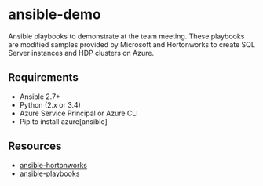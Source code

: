 # ansible-demo
Ansible playbooks to demonstrate at the team meeting. These playbooks are modified samples provided by Microsoft and Hortonworks to create SQL Server instances and HDP clusters on Azure.

## Requirements

- Ansible 2.7+
- Python (2.x or 3.4)
- Azure Service Principal or Azure CLI
- Pip to install azure[ansible]

## Resources
- [ansible-hortonworks](https://github.com/hortonworks/ansible-hortonworks)
- [ansible-playbooks](https://github.com/Azure-Samples/ansible-playbooks)

